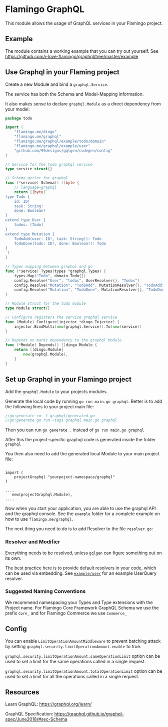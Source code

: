 # Flamingo GraphQL

This module allows the usage of GraphQL services in your Flamingo project.

## Example
The module contains a working example that you can try out yourself. 
See https://github.com/i-love-flamingo/graphql/tree/master/example

## Use Graphql in your Flaming project

Create a new Module and bind a `graphql.Service`.

The service has both the Schema and Model-Mapping information.

It also makes sense to declare `graphql.Module` as a direct dependency from your model:
```go
package todo

import (
	"flamingo.me/dingo"
	"flamingo.me/graphql"
	"flamingo.me/graphql/example/todo/domain"
	"flamingo.me/graphql/example/user"
	"github.com/99designs/gqlgen/codegen/config"
)

// Service for the todo graphql service
type service struct{}

// Schema getter for graphql
func (*service) Schema() []byte {
	// language=graphql
	return []byte(`
type Todo {
	id: ID!
	task: String!
	done: Boolean!
}
extend type User {
	todos: [Todo]
}
extend type Mutation {
	TodoAdd(user: ID!, task: String!): Todo
	TodoDone(todo: ID!, done: Boolean!): Todo
}
`)
}

// Types mapping between graphql and go
func (*service) Types(types *graphql.Types) {
	types.Map("Todo", domain.Todo{})
	config.Resolve("User", "todos", UserResolver{}, "Todos")
	config.Resolve("Mutation", "TodoAdd", MutationResolver{}, "TodoAdd")
	config.Resolve("Mutation", "TodoDone", MutationResolver{}, "TodoDone")
}

// Module struct for the todo module
type Module struct{}

// Configure registers the service graphql service
func (Module) Configure(injector *dingo.Injector) {
	injector.BindMulti(new(graphql.Service)).To(new(service))
}

// Depends on marks dependency to the graphql Module
func (*Module) Depends() []dingo.Module {
	return []dingo.Module{
		new(graphql.Module),
	}
}
```

## Set up Graphql in your Flamingo project

Add the `graphql.Module` to your projects modules.

Generate the local code by running `go run main.go graphql`.
Better is to add the following lines to your project main file:

```go
//go:generate rm -f graphql/generated.go
//go:generate go run -tags graphql main.go graphql
```

Then you can run `go generate .` instead of `go run main.go graphql`

After this the project-specific graphql code is generated inside the folder `graphql`

You then also need to add the generated local Module to your main project file:

```

import (
    projectGraphql "yourpoject-namespace/graphql"
)

....
   new(projectGraphql.Module),
....

```
Now when you start your application, you are able to use the graphql API and the graphql console.
See the `example` folder for a complete example on how to use `flamingo.me/graphql`.

The next thing you need to do is to add Resolver to the file `resolver.go`:

### Resolver and Modifier

Everything needs to be resolved, unless `gqlgen` can figure something out on its own.

The best practice here is to provide default resolvers in your code, which can be used via embedding.
See [`example/user`](https://github.com/i-love-flamingo/graphql/blob/master/example/user/interfaces/graphql/resolver.go) for an example UserQuery resolver.

### Suggested Naming Conventions

We recommend namespacing your Types and Type extensions with the Project name. 
For Flamingo Core Framework GraphQL Schema we use the prefix `Core_` and for Flamingo Commerce we use `Commerce_`
 

## Config

You can enable `LimitOperationAmountMiddleware` to prevent batching attack by setting `graphql.security.limitOperationAmount.enable` to true. 

`graphql.security.limitOperationAmount.sameOperationLimit` option can be used to set a limit for the same operations called in a single request.

`graphql.security.limitOperationAmount.totalOperationLimit` option can be used to set a limit for all the operations called in a single request.



## Resources

Learn GraphQL: https://graphql.org/learn/

GraphQL Specification: https://graphql.github.io/graphql-spec/June2018/#sec-Schema
